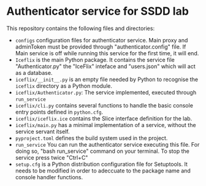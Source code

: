 # Authenticator service for SSDD lab

This repository contains the following files and directories:

- `configs` configuration files for authenticator service. Main proxy 
  and adminToken must be provided through "authenticator.config" file.
  If Main service is off while running this service for the first time, it will end.
- `Iceflix` is the main Python package.
  It contains the service file "Authenticator.py" the "IceFlix" inteface and "users.json"
  which will act as a database.
- `iceflix/__init__.py` is an empty file needed by Python to
  recognise the `iceflix` directory as a Python module.
- `iceflix/Authenticator.py`: The service implemented, executed through `run_service`
- `iceflix/cli.py` contains several functions to handle the basic console entry points
  defined in `python.cfg`.
- `iceflix/iceflix.ice` contains the Slice interface definition for the lab.
- `iceflix/main.py` has a minimal implementation of a service,
  without the service servant itself.
- `pyproject.toml` defines the build system used in the project.
- `run_service` You can run the authenticator service executing this file. For doing so,
  "bash run_service" command on your terminal. To stop the service press twice "Ctrl+C"
- `setup.cfg` is a Python distribution configuration file for Setuptools.
  It needs to be modified in order to adeccuate to the package name and
  console handler functions.
